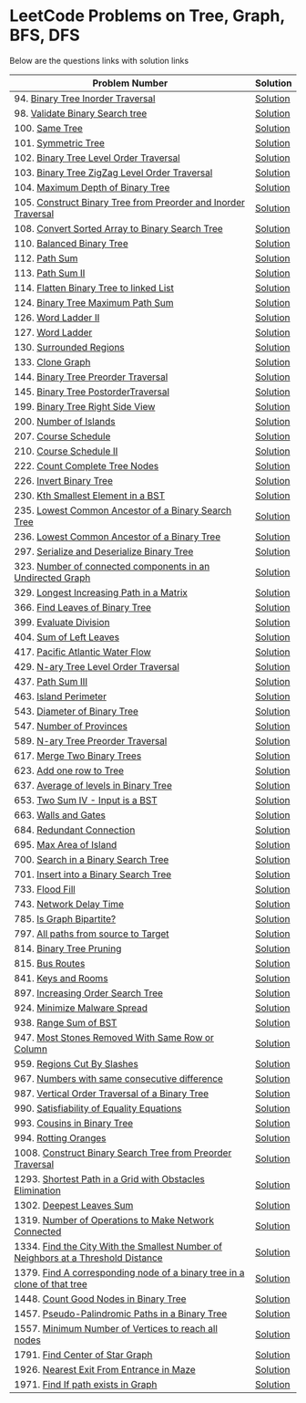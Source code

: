 # LeetCode Problems on Tree, Graph, BFS, DFS

Below are the questions links with solution links

| Problem Number                                                                                                                                                                                  | Solution                                                                                                                                                                                |
| ----------------------------------------------------------------------------------------------------------------------------------------------------------------------------------------------- | --------------------------------------------------------------------------------------------------------------------------------------------------------------------------------------- |
| 94. [Binary Tree Inorder Traversal](https://leetcode.com/problems/binary-tree-inorder-traversal)                                                                                                | [Solution](https://github.com/HarshOza36/LeetCode_Problems/blob/main/Tree%2C%20Graph%2C%20BFS%2C%20DFS/P94%20-%20binaryTreeInorderTraversal.py)                                         |
| 98. [Validate Binary Search tree](https://leetcode.com/problems/validate-binary-search-tree)                                                                                                    | [Solution](https://github.com/HarshOza36/LeetCode_Problems/blob/main/Tree%2C%20Graph%2C%20BFS%2C%20DFS/P98%20-%20validateBinarySearchTree.py)                                           |
| 100. [Same Tree](https://leetcode.com/problems/same-tree)                                                                                                                                       | [Solution](https://github.com/HarshOza36/LeetCode_Problems/blob/main/Tree%2C%20Graph%2C%20BFS%2C%20DFS/P100%20-%20sameTree.py)                                                          |
| 101. [Symmetric Tree](https://leetcode.com/problems/symmetric-tree/)                                                                                                                            | [Solution](https://github.com/HarshOza36/LeetCode_Problems/blob/main/Tree%2C%20Graph%2C%20BFS%2C%20DFS/P101%20-%20symmetricTree.py)                                                     |
| 102. [Binary Tree Level Order Traversal](https://leetcode.com/problems/binary-tree-level-order-traversal/)                                                                                      | [Solution](https://github.com/HarshOza36/LeetCode_Problems/blob/main/Tree%2C%20Graph%2C%20BFS%2C%20DFS/P102%20-%20binaryTreeLevelOrderTraversal.py)                                     |
| 103. [Binary Tree ZigZag Level Order Traversal](https://leetcode.com/problems/binary-tree-zigzag-level-order-traversal/)                                                                        | [Solution](https://github.com/HarshOza36/LeetCode_Problems/blob/main/Tree%2C%20Graph%2C%20BFS%2C%20DFS/P103%20-%20binaryTreeZigzagLevelOrderTraversal.py)                               |
| 104. [Maximum Depth of Binary Tree](https://leetcode.com/problems/maximum-depth-of-binary-tree)                                                                                                 | [Solution](https://github.com/HarshOza36/LeetCode_Problems/blob/main/Tree%2C%20Graph%2C%20BFS%2C%20DFS/P104%20-%20maxDepthofBinaryTree.py)                                              |
| 105. [Construct Binary Tree from Preorder and Inorder Traversal](https://leetcode.com/problems/construct-binary-tree-from-preorder-and-inorder-traversal)                                       | [Solution](https://github.com/HarshOza36/LeetCode_Problems/blob/main/Tree%2C%20Graph%2C%20BFS%2C%20DFS/P105%20-%20constructBinaryTreeFromPreorderAndInorderTraversal.py)                |
| 108. [Convert Sorted Array to Binary Search Tree](https://leetcode.com/problems/convert-sorted-array-to-binary-search-tree/)                                                                    | [Solution](https://github.com/HarshOza36/LeetCode_Problems/blob/main/Tree%2C%20Graph%2C%20BFS%2C%20DFS/P108%20-%20convertSortedArrayToBinarySearchTree.py)                              |
| 110. [Balanced Binary Tree](https://leetcode.com/problems/balanced-binary-tree/)                                                                                                                | [Solution](https://github.com/HarshOza36/LeetCode_Problems/blob/main/Tree%2C%20Graph%2C%20BFS%2C%20DFS/P110%20-%20balancedBinaryTree.py)                                                |
| 112. [Path Sum](https://leetcode.com/problems/path-sum/)                                                                                                                                        | [Solution](https://github.com/HarshOza36/LeetCode_Problems/blob/main/Tree%2C%20Graph%2C%20BFS%2C%20DFS/P112%20-%20pathSum.py)                                                           |
| 113. [Path Sum II](https://leetcode.com/problems/path-sum-ii/)                                                                                                                                  | [Solution](https://github.com/HarshOza36/LeetCode_Problems/blob/main/Tree%2C%20Graph%2C%20BFS%2C%20DFS/P113%20-%20pathSum_II.py)                                                        |
| 114. [Flatten Binary Tree to linked List](https://leetcode.com/problems/flatten-binary-tree-to-linked-list/)                                                                                    | [Solution](https://github.com/HarshOza36/LeetCode_Problems/blob/main/Tree%2C%20Graph%2C%20BFS%2C%20DFS/P114%20-%20flattenBinaryTreeToLinkedList.py)                                     |
| 124. [Binary Tree Maximum Path Sum](https://leetcode.com/problems/binary-tree-maximum-path-sum/)                                                                                                | [Solution](https://github.com/HarshOza36/LeetCode_Problems/blob/main/Tree%2C%20Graph%2C%20BFS%2C%20DFS/P124%20-%20binaryTreeMaximumPathSum.py)                                          |
| 126. [Word Ladder II](https://leetcode.com/problems/word-ladder-ii)                                                                                                                             | [Solution](https://github.com/HarshOza36/LeetCode_Problems/blob/main/Tree%2C%20Graph%2C%20BFS%2C%20DFS/P126%20-%20wordLadder_II.py)                                                     |
| 127. [Word Ladder](https://leetcode.com/problems/word-ladder)                                                                                                                                   | [Solution](https://github.com/HarshOza36/LeetCode_Problems/blob/main/Tree%2C%20Graph%2C%20BFS%2C%20DFS/P127%20-%20wordLadder.py)                                                        |
| 130. [Surrounded Regions](https://leetcode.com/problems/surrounded-regions/)                                                                                                                    | [Solution](https://github.com/HarshOza36/LeetCode_Problems/blob/main/Tree%2C%20Graph%2C%20BFS%2C%20DFS/P130%20-%20surroundedRegions.py)                                                 |
| 133. [Clone Graph](https://leetcode.com/problems/clone-graph)                                                                                                                                   | [Solution](https://github.com/HarshOza36/LeetCode_Problems/blob/main/Tree%2C%20Graph%2C%20BFS%2C%20DFS/P133%20-%20cloneGraph.py)                                                        |
| 144. [Binary Tree Preorder Traversal](https://leetcode.com/problems/binary-tree-preorder-traversal)                                                                                             | [Solution](https://github.com/HarshOza36/LeetCode_Problems/blob/main/Tree%2C%20Graph%2C%20BFS%2C%20DFS/P144%20-%20binaryTreePreorderTraversal.py)                                       |
| 145. [Binary Tree PostorderTraversal](https://leetcode.com/problems/binary-tree-postorder-traversal)                                                                                            | [Solution](https://github.com/HarshOza36/LeetCode_Problems/blob/main/Tree%2C%20Graph%2C%20BFS%2C%20DFS/P145%20-%20binaryTreePostorderTraversal.py)                                      |
| 199. [Binary Tree Right Side View](https://leetcode.com/problems/binary-tree-right-side-view/)                                                                                                  | [Solution](https://github.com/HarshOza36/LeetCode_Problems/blob/main/Tree%2C%20Graph%2C%20BFS%2C%20DFS/P199%20-%20binaryTreeRightSideView.py)                                           |
| 200. [Number of Islands](https://leetcode.com/problems/number-of-islands/)                                                                                                                      | [Solution](https://github.com/HarshOza36/LeetCode_Problems/blob/main/Tree%2C%20Graph%2C%20BFS%2C%20DFS/P200%20-%20numberOfIslands.py)                                                   |
| 207. [Course Schedule](https://leetcode.com/problems/course-schedule/)                                                                                                                          | [Solution](https://github.com/HarshOza36/LeetCode_Problems/blob/main/Tree%2C%20Graph%2C%20BFS%2C%20DFS/P207%20-%20courseSchedule.py)                                                    |
| 210. [Course Schedule II](https://leetcode.com/problems/course-schedule-ii/)                                                                                                                    | [Solution](https://github.com/HarshOza36/LeetCode_Problems/blob/main/Tree%2C%20Graph%2C%20BFS%2C%20DFS/P210%20-%20courseSchedule_II.py)                                                 |
| 222. [Count Complete Tree Nodes](https://leetcode.com/problems/count-complete-tree-nodes/)                                                                                                      | [Solution](https://github.com/HarshOza36/LeetCode_Problems/blob/main/Tree%2C%20Graph%2C%20BFS%2C%20DFS/P222%20-%20countCompleteTreeNodes.py)                                            |
| 226. [Invert Binary Tree](https://leetcode.com/problems/invert-binary-tree/)                                                                                                                    | [Solution](https://github.com/HarshOza36/LeetCode_Problems/blob/main/Tree%2C%20Graph%2C%20BFS%2C%20DFS/P226%20-%20invertBinaryTree.py)                                                  |
| 230. [Kth Smallest Element in a BST](https://leetcode.com/problems/kth-smallest-element-in-a-bst/)                                                                                              | [Solution](https://github.com/HarshOza36/LeetCode_Problems/blob/main/Tree%2C%20Graph%2C%20BFS%2C%20DFS/P230%20-%20kthSmallestElementInaBST.py)                                          |
| 235. [Lowest Common Ancestor of a Binary Search Tree](https://leetcode.com/problems/lowest-common-ancestor-of-a-binary-search-tree/)                                                            | [Solution](https://github.com/HarshOza36/LeetCode_Problems/blob/main/Tree%2C%20Graph%2C%20BFS%2C%20DFS/P235%20-%20lowestCommonAncestorOfABinarySearchTree.py)                           |
| 236. [Lowest Common Ancestor of a Binary Tree](https://leetcode.com/problems/lowest-common-ancestor-of-a-binary-tree)                                                                           | [Solution](https://github.com/HarshOza36/LeetCode_Problems/blob/main/Tree%2C%20Graph%2C%20BFS%2C%20DFS/P236%20-%20lowestCommonAncestorOfABinaryTree.py)                                 |
| 297. [Serialize and Deserialize Binary Tree](https://leetcode.com/problems/serialize-and-deserialize-binary-tree/)                                                                              | [Solution](https://github.com/HarshOza36/LeetCode_Problems/blob/main/Tree%2C%20Graph%2C%20BFS%2C%20DFS/P297%20-%20serializeAndDeserializeBinaryTree.py)                                 |
| 323. [Number of connected components in an Undirected Graph](https://leetcode.com/problems/number-of-connected-components-in-an-undirected-graph)                                               | [Solution](https://github.com/HarshOza36/LeetCode_Problems/blob/main/Tree%2C%20Graph%2C%20BFS%2C%20DFS/P323%20-%20numberOfConnectedComponentsInAnUndirectedGraph.py)                    |
| 329. [Longest Increasing Path in a Matrix](https://leetcode.com/problems/longest-increasing-path-in-a-matrix/description/)                                                                      | [Solution]()                                                                                                                                                                            |
| 366. [Find Leaves of Binary Tree](https://leetcode.com/problems/find-leaves-of-binary-tree/)                                                                                                    | [Solution](https://github.com/HarshOza36/LeetCode_Problems/blob/main/Tree%2C%20Graph%2C%20BFS%2C%20DFS/P366%20-%20findLeavesOfBinaryTree.py)                                            |
| 399. [Evaluate Division](https://leetcode.com/problems/evaluate-division)                                                                                                                       | [Solution](https://github.com/HarshOza36/LeetCode_Problems/blob/main/Tree%2C%20Graph%2C%20BFS%2C%20DFS/P399%20-%20evaluateDivision.py)                                                  |
| 404. [Sum of Left Leaves](https://leetcode.com/problems/sum-of-left-leaves/)                                                                                                                    | [Solution](https://github.com/HarshOza36/LeetCode_Problems/blob/main/Tree%2C%20Graph%2C%20BFS%2C%20DFS/P404%20-%20sumOfLeftLeaves.py)                                                   |
| 417. [Pacific Atlantic Water Flow](https://leetcode.com/problems/pacific-atlantic-water-flow)                                                                                                   | [Solution](https://github.com/HarshOza36/LeetCode_Problems/blob/main/Tree%2C%20Graph%2C%20BFS%2C%20DFS/P417%20-%20pacificAtlanticWaterFlow.py)                                          |
| 429. [N-ary Tree Level Order Traversal](https://leetcode.com/problems/n-ary-tree-level-order-traversal/)                                                                                        | [Solution](https://github.com/HarshOza36/LeetCode_Problems/blob/main/Tree%2C%20Graph%2C%20BFS%2C%20DFS/P429%20-%20n_aryTreeLevelOrderTraversal.py)                                      |
| 437. [Path Sum III](https://leetcode.com/problems/path-sum-iii/)                                                                                                                                | [Solution](https://github.com/HarshOza36/LeetCode_Problems/blob/main/Tree%2C%20Graph%2C%20BFS%2C%20DFS/P437%20-%20pathSum_III.py)                                                       |
| 463. [Island Perimeter](https://leetcode.com/problems/island-perimeter/)                                                                                                                        | [Solution](https://github.com/HarshOza36/LeetCode_Problems/blob/main/Tree%2C%20Graph%2C%20BFS%2C%20DFS/P463%20-%20islandPerimeter.py)                                                   |
| 543. [Diameter of Binary Tree](https://leetcode.com/problems/diameter-of-binary-tree)                                                                                                           | [Solution](https://github.com/HarshOza36/LeetCode_Problems/blob/main/Tree%2C%20Graph%2C%20BFS%2C%20DFS/P543%20-%20diameterOfBinaryTree.py)                                              |
| 547. [Number of Provinces](https://leetcode.com/problems/number-of-provinces)                                                                                                                   | [Solution](https://github.com/HarshOza36/LeetCode_Problems/blob/main/Tree%2C%20Graph%2C%20BFS%2C%20DFS/P547%20-%20numberOfProvinces.py)                                                 |
| 589. [N-ary Tree Preorder Traversal](https://leetcode.com/problems/n-ary-tree-preorder-traversal/)                                                                                              | [Solution](https://github.com/HarshOza36/LeetCode_Problems/blob/main/Tree%2C%20Graph%2C%20BFS%2C%20DFS/P589%20-%20n_aryTreePreorderTraversal.py)                                        |
| 617. [Merge Two Binary Trees](https://leetcode.com/problems/merge-two-binary-trees)                                                                                                             | [Solution](https://github.com/HarshOza36/LeetCode_Problems/blob/main/Tree%2C%20Graph%2C%20BFS%2C%20DFS/P617%20-%20mergeTwoBinaryTrees.py)                                               |
| 623. [Add one row to Tree](https://leetcode.com/problems/add-one-row-to-tree/)                                                                                                                  | [Solution](https://github.com/HarshOza36/LeetCode_Problems/blob/main/Tree%2C%20Graph%2C%20BFS%2C%20DFS/P623%20-%20addOneRowToTree.py)                                                   |
| 637. [Average of levels in Binary Tree](https://leetcode.com/problems/average-of-levels-in-binary-tree/)                                                                                        | [Solution](https://github.com/HarshOza36/LeetCode_Problems/blob/main/Tree%2C%20Graph%2C%20BFS%2C%20DFS/P637%20-%20averageOfLevelsInBinaryTree.py)                                       |
| 653. [Two Sum IV - Input is a BST](https://leetcode.com/problems/two-sum-iv-input-is-a-bst)                                                                                                     | [Solution](https://github.com/HarshOza36/LeetCode_Problems/blob/main/Tree%2C%20Graph%2C%20BFS%2C%20DFS/P653%20-%20TwoSumIV_InputIsBST.py)                                               |
| 663. [Walls and Gates](https://leetcode.com/problems/walls-and-gates/)                                                                                                                          | [Solution](https://github.com/HarshOza36/LeetCode_Problems/blob/main/Tree%2C%20Graph%2C%20BFS%2C%20DFS/P663%20-%20wallsAndGates.py)                                                     |
| 684. [Redundant Connection](https://leetcode.com/problems/redundant-connection)                                                                                                                 | [Solution](https://github.com/HarshOza36/LeetCode_Problems/blob/main/Tree%2C%20Graph%2C%20BFS%2C%20DFS/P684%20-%20redundantConnection.py)                                               |
| 695. [Max Area of Island](https://leetcode.com/problems/max-area-of-island)                                                                                                                     | [Solution](https://github.com/HarshOza36/LeetCode_Problems/blob/main/Tree%2C%20Graph%2C%20BFS%2C%20DFS/P695%20-%20maxAreaOfIsland.py)                                                   |
| 700. [Search in a Binary Search Tree](https://leetcode.com/problems/search-in-a-binary-search-tree/)                                                                                            | [Solution](https://github.com/HarshOza36/LeetCode_Problems/blob/main/Tree%2C%20Graph%2C%20BFS%2C%20DFS/P700%20-%20SearchInBST.py)                                                       |
| 701. [Insert into a Binary Search Tree](https://leetcode.com/problems/insert-into-a-binary-search-tree)                                                                                         | [Solution](https://github.com/HarshOza36/LeetCode_Problems/blob/main/Tree%2C%20Graph%2C%20BFS%2C%20DFS/P701%20-%20insertIntoABinarySearchTree.py)                                       |
| 733. [Flood Fill](https://leetcode.com/problems/flood-fill)                                                                                                                                     | [Solution](https://github.com/HarshOza36/LeetCode_Problems/blob/main/Tree%2C%20Graph%2C%20BFS%2C%20DFS/P733%20-%20floodFill.py)                                                         |
| 743. [Network Delay Time](https://leetcode.com/problems/network-delay-time/)                                                                                                                    | [Solution](https://github.com/HarshOza36/LeetCode_Problems/blob/main/Tree%2C%20Graph%2C%20BFS%2C%20DFS/P743%20-%20networkDelayTime.py)                                                  |
| 785. [Is Graph Bipartite?](https://leetcode.com/problems/is-graph-bipartite)                                                                                                                    | [Solution](https://github.com/HarshOza36/LeetCode_Problems/blob/main/Tree%2C%20Graph%2C%20BFS%2C%20DFS/P785%20-%20isGraphBipartite.py)                                                  |
| 797. [All paths from source to Target](https://leetcode.com/problems/all-paths-from-source-to-target)                                                                                           | [Solution](https://github.com/HarshOza36/LeetCode_Problems/blob/main/Tree%2C%20Graph%2C%20BFS%2C%20DFS/P797%20-%20allPathsFromSourceToTarget.py)                                        |
| 814. [Binary Tree Pruning](https://leetcode.com/problems/binary-tree-pruning/)                                                                                                                  | [Solution](https://github.com/HarshOza36/LeetCode_Problems/blob/main/Tree%2C%20Graph%2C%20BFS%2C%20DFS/P814%20-%20binaryTreePruning.py)                                                 |
| 815. [Bus Routes](https://leetcode.com/problems/bus-routes/)                                                                                                                                    | [Solution](https://github.com/HarshOza36/LeetCode_Problems/blob/main/Tree%2C%20Graph%2C%20BFS%2C%20DFS/P815%20-%20busRoutes.py)                                                         |
| 841. [Keys and Rooms](https://leetcode.com/problems/keys-and-rooms)                                                                                                                             | [Solution](https://github.com/HarshOza36/LeetCode_Problems/blob/main/Tree%2C%20Graph%2C%20BFS%2C%20DFS/P841%20-%20keysAndRooms.py)                                                      |
| 897. [Increasing Order Search Tree](https://leetcode.com/problems/increasing-order-search-tree)                                                                                                 | [Solution](https://github.com/HarshOza36/LeetCode_Problems/blob/main/Tree%2C%20Graph%2C%20BFS%2C%20DFS/P897%20-%20increasingOrderSearchTree.py)                                         |
| 924. [Minimize Malware Spread](https://leetcode.com/problems/minimize-malware-spread)                                                                                                           | [Solution](https://github.com/HarshOza36/LeetCode_Problems/blob/main/Tree%2C%20Graph%2C%20BFS%2C%20DFS/P924%20-%20minimizaMalwareSpread.py)                                             |
| 938. [Range Sum of BST](https://leetcode.com/problems/range-sum-of-bst)                                                                                                                         | [Solution](https://github.com/HarshOza36/LeetCode_Problems/blob/main/Tree%2C%20Graph%2C%20BFS%2C%20DFS/P938%20-%20rangeSumOfBST.py)                                                     |
| 947. [Most Stones Removed With Same Row or Column](https://leetcode.com/problems/most-stones-removed-with-same-row-or-column/)                                                                  | [Solution](https://github.com/HarshOza36/LeetCode_Problems/blob/main/Tree%2C%20Graph%2C%20BFS%2C%20DFS/P947%20-%20mostStonesRemovedWithSameRowOrColumn.py)                              |
| 959. [Regions Cut By Slashes](https://leetcode.com/problems/regions-cut-by-slashes)                                                                                                             | [Solution](https://github.com/HarshOza36/LeetCode_Problems/blob/main/Tree%2C%20Graph%2C%20BFS%2C%20DFS/P959%20-%20regionsCutBySlashes.py)                                               |
| 967. [Numbers with same consecutive difference](https://leetcode.com/problems/numbers-with-same-consecutive-differences/)                                                                       | [Solution](https://github.com/HarshOza36/LeetCode_Problems/blob/main/Tree%2C%20Graph%2C%20BFS%2C%20DFS/P967%20-%20numbersWithSameConsecutiveDifference.py)                              |
| 987. [Vertical Order Traversal of a Binary Tree](https://leetcode.com/problems/vertical-order-traversal-of-a-binary-tree/)                                                                      | [Solution](https://github.com/HarshOza36/LeetCode_Problems/blob/main/Tree%2C%20Graph%2C%20BFS%2C%20DFS/P987%20-%20verticalOrderTraversalOfABinaryTree.py)                               |
| 990. [Satisfiability of Equality Equations](https://leetcode.com/problems/satisfiability-of-equality-equations/)                                                                                | [Solution](https://github.com/HarshOza36/LeetCode_Problems/blob/main/Tree%2C%20Graph%2C%20BFS%2C%20DFS/P990%20-%20satisfiabilityOfEqualityEquations.py)                                 |
| 993. [Cousins in Binary Tree](https://leetcode.com/problems/cousins-in-binary-tree/)                                                                                                            | [Solution](https://github.com/HarshOza36/LeetCode_Problems/blob/main/Tree%2C%20Graph%2C%20BFS%2C%20DFS/P993%20-%20cousinsInBinaryTree.py)                                               |
| 994. [Rotting Oranges](https://leetcode.com/problems/rotting-oranges/)                                                                                                                          | [Solution](https://github.com/HarshOza36/LeetCode_Problems/blob/main/Tree%2C%20Graph%2C%20BFS%2C%20DFS/P994%20-%20rottingOranges.py)                                                    |
| 1008. [Construct Binary Search Tree from Preorder Traversal](https://leetcode.com/problems/construct-binary-search-tree-from-preorder-traversal/)                                               | [Solution](https://github.com/HarshOza36/LeetCode_Problems/blob/main/Tree%2C%20Graph%2C%20BFS%2C%20DFS/P1008%20-%20constructBinarySearchTreeFromPreorderTraversal.py)                   |
| 1293. [Shortest Path in a Grid with Obstacles Elimination](https://leetcode.com/problems/shortest-path-in-a-grid-with-obstacles-elimination/)                                                   | [Solution](https://github.com/HarshOza36/LeetCode_Problems/blob/main/Tree%2C%20Graph%2C%20BFS%2C%20DFS/P1293%20-%20shortestPathInGridwithObstaclesElimination.py)                       |
| 1302. [Deepest Leaves Sum](https://leetcode.com/problems/deepest-leaves-sum)                                                                                                                    | [Solution](https://github.com/HarshOza36/LeetCode_Problems/blob/main/Tree%2C%20Graph%2C%20BFS%2C%20DFS/P1302%20-%20deepestLeavesSum.py)                                                 |
| 1319. [Number of Operations to Make Network Connected](https://leetcode.com/problems/number-of-operations-to-make-network-connected/)                                                           | [Solution](https://github.com/HarshOza36/LeetCode_Problems/blob/main/Tree%2C%20Graph%2C%20BFS%2C%20DFS/P1319%20-%20numberOfOperationsToMakeNetworkConnected.py)                         |
| 1334. [Find the City With the Smallest Number of Neighbors at a Threshold Distance](https://leetcode.com/problems/find-the-city-with-the-smallest-number-of-neighbors-at-a-threshold-distance/) | [Solution](https://github.com/HarshOza36/LeetCode_Problems/blob/main/Tree%2C%20Graph%2C%20BFS%2C%20DFS/P1334%20-%20findTheCityWithTheSmallestNumberOfNeighboursAtAThresholdDistance.py) |
| 1379. [Find A corresponding node of a binary tree in a clone of that tree](https://leetcode.com/problems/find-a-corresponding-node-of-a-binary-tree-in-a-clone-of-that-tree)                    | [Solution](https://github.com/HarshOza36/LeetCode_Problems/blob/main/Tree%2C%20Graph%2C%20BFS%2C%20DFS/P1379%20-%20findACorrespondingNodeofaBinaryTreeinaCloneofThatTree.py)            |
| 1448. [Count Good Nodes in Binary Tree](https://leetcode.com/problems/count-good-nodes-in-binary-tree/)                                                                                         | [Solution](https://github.com/HarshOza36/LeetCode_Problems/blob/main/Tree%2C%20Graph%2C%20BFS%2C%20DFS/P1448%20-%20countGoodNodesInBinartyTree.py)                                      |
| 1457. [Pseudo-Palindromic Paths in a Binary Tree](https://leetcode.com/problems/pseudo-palindromic-paths-in-a-binary-tree/)                                                                     | [Solution](https://github.com/HarshOza36/LeetCode_Problems/blob/main/Tree%2C%20Graph%2C%20BFS%2C%20DFS/P1457%20-%20pseudoPalindromicPathsInABinaryTree.txt)                             |
| 1557. [Minimum Number of Vertices to reach all nodes](https://leetcode.com/problems/minimum-number-of-vertices-to-reach-all-nodes)                                                              | [Solution](https://github.com/HarshOza36/LeetCode_Problems/blob/main/Tree%2C%20Graph%2C%20BFS%2C%20DFS/P1557%20-%20minimumNumberOfVerticesToReachAllNodes.py)                           |
| 1791. [Find Center of Star Graph](https://leetcode.com/problems/find-center-of-star-graph)                                                                                                      | [Solution](https://github.com/HarshOza36/LeetCode_Problems/blob/main/Tree%2C%20Graph%2C%20BFS%2C%20DFS/P1791%20-%20findCenterOfStarGraph.py)                                            |
| 1926. [Nearest Exit From Entrance in Maze](https://leetcode.com/problems/nearest-exit-from-entrance-in-maze/description/)                                                                       | [Solution]()                                                                                                                                                                            |
| 1971. [Find If path exists in Graph](https://leetcode.com/problems/find-if-path-exists-in-graph)                                                                                                | [Solution](https://github.com/HarshOza36/LeetCode_Problems/blob/main/Tree%2C%20Graph%2C%20BFS%2C%20DFS/P1971%20-%20findIfPathExistsInGraph.py)                                          |
